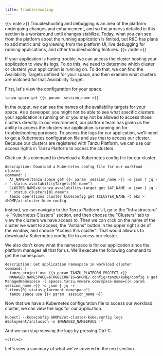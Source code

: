 ```yaml
---
title: Troubleshooting
---
```

{{< note >}}
Troubleshooting and debugging is an area of the platform undergoing changes and enhancement, and so the process detailed in this section is a workaround until changes stabilize.  Today, what you can see from the platform about the running application is limited, but R&D has plans to add metric and log viewing from the platform UI, live debugging for running applications, and other troubleshooting features.
{{< /note >}}

If your application is having trouble, we can access the cluster hosting your application to view its logs.  To do this, we need to determine which cluster or clusters your application is running on.  To do that, we can find the Availability Targets defined for your space, and then examine what clusters are matched for that Availability Target.

First, let's view the configuration for your space.
```execute
tanzu space get {{< param  session_name >}}
```

In the output, we can see the names of the availability targets for your space.  As a developer, you might not be able to see what specific clusters your application is running on or you may not be allowed to access those clusters directly.  In our environment, our platform team has given us the ability to access the clusters our application is running on for troubleshooting purposes.  To access the logs for our application, we'll need to get a Kubernetes configuration file and use that to access our cluster.  Because our clusters are registered with Tanzu Platform, we can use our access rights in Tanzu Platform to access the clusters.

Click on this command to download a Kubernetes config file for our cluster.
```terminal:execute
description: Download a Kubernetes config file for our workload cluster
command: |
  AT_NAME=$(tanzu space get {{< param  session_name >}} -o json | jq -r ".status.availabilityTargets[0].name")
  CLUSTER_NAME=$(tanzu availability-target get $AT_NAME -o json | jq -r ".status.clusters[0].name")
  tanzu operations cluster kubeconfig get $CLUSTER_NAME -t eks > $HOME/at-cluster-kube.config
```

Instead, we can navigate to the Tanzu Platform UI, go to the "Infrastructure" -> "Kubernetes Clusters" section, and then choose the "Clusters" tab to view the clusters we have access to. Then we can click on the name of the cluster we want to access, the "Actions" button in the upper right side of the window, and choose "Access this cluster". That would allow us to download a Kubernetes config file to access our cluster.

We also don't know what the namespace is for our application since the platform manages all that for us. We'll execute the following command to get the namespace.
```terminal:execute
description: Get application namespace in workload cluster
command: |
  tanzu project use {{< param TANZU_PLATFORM_PROJECT >}}
  MANAGED_NAMESPACE=$(KUBECONFIG=$HOME/.config/tanzu/kube/config k get ManagedNamespace -l spaces.tanzu.vmware.com/space-name={{< param  session_name >}} -o json | jq -r ".items[0].status.placement.namespace")
  tanzu space use {{< param  session_name >}}
```

Now that we have a Kubernetes configuration file to access our workload cluster, we can view the logs for our application.
```execute
kubectl --kubeconfig $HOME/at-cluster-kube.config logs deployment/inclusion -n $MANAGED_NAMESPACE -f
```

And we can stop viewing the logs by pressing Ctrl-C.
```execute
<ctrl+c>
```

Let's view a summary of what we've covered in the next section.